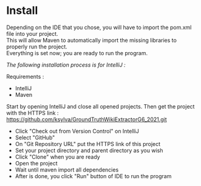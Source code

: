 # Install

Depending on the IDE that you chose, you will have to import the pom.xml file into your project.  
This will allow Maven to automatically import the missing libraries to properly run the project.  
Everything is set now; you are ready to run the program.

*The following installation process is for IntelliJ :*  

Requirements :
- IntelliJ
- Maven

Start by opening IntelliJ and close all opened projects.
Then get the project with the HTTPS link : https://github.com/ksylva/GroundTruthWikiExtractorG6_2021.git
  - Click "Check out from Version Control" on IntelliJ
  - Select "GitHub"
  - On "Git Repository URL" put the HTTPS link of this project
  - Set your project directory and parent directory as you wish
  - Click "Clone" when you are ready
  - Open the project
  - Wait until maven import all dependencies
  - After is done, you click "Run" button of IDE to run the program